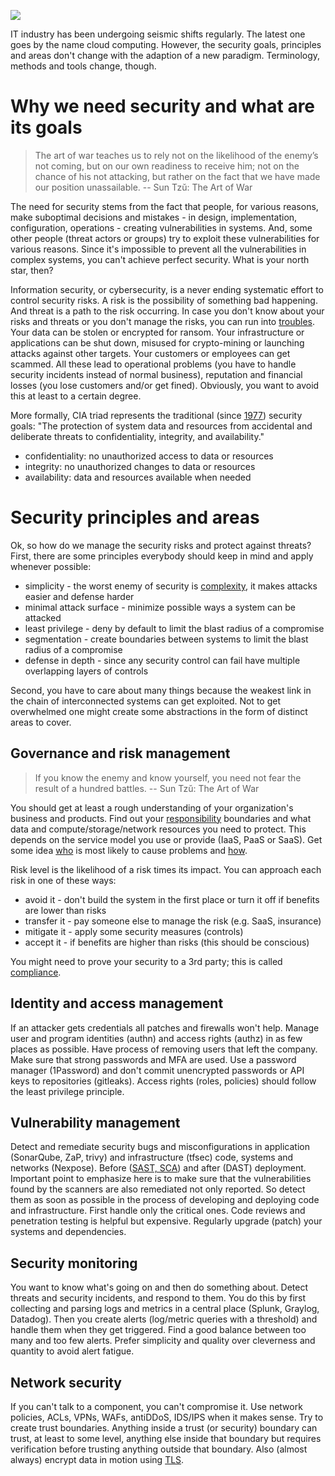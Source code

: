 ![](https://user-images.githubusercontent.com/1047259/222765764-e826697a-0f33-4240-892f-db39265adbbc.png)

IT industry has been undergoing seismic shifts regularly. The latest one goes by the name cloud computing. However, the security goals, principles and areas don't change with the adaption of a new paradigm. Terminology, methods and tools change, though.

# Why we need security and what are its goals

> The art of war teaches us to rely not on the likelihood of the enemy’s not coming, but on our own readiness to receive him; not on the chance of his not attacking, but rather on the fact that we have made our position unassailable. -- Sun Tzŭ: The Art of War

The need for security stems from the fact that people, for various reasons, make suboptimal decisions and mistakes - in design, implementation, configuration, operations - creating vulnerabilities in systems. And, some other people (threat actors or groups) try to exploit these vulnerabilities for various reasons. Since it's impossible to prevent all the vulnerabilities in complex systems, you can't achieve perfect security. What is your north star, then?

Information security, or cybersecurity, is a never ending systematic effort to control security risks. A risk is the possibility of something bad happening. And threat is a path to the risk occurring. In case you don't know about your risks and threats or you don't manage the risks, you can run into [troubles](https://www.hackmageddon.com/). Your data can be stolen or encrypted for ransom. Your infrastructure or applications can be shut down, misused for crypto-mining or launching attacks against other targets. Your customers or employees can get scammed. All these lead to operational problems (you have to handle security incidents instead of normal business), reputation and financial losses (you lose customers and/or get fined). Obviously, you want to avoid this at least to a certain degree.

More formally, CIA triad represents the traditional (since [1977](https://nvlpubs.nist.gov/nistpubs/Legacy/SP/nbsspecialpublication500-19.pdf)) security goals: "The protection of system data and resources from accidental and deliberate threats to confidentiality, integrity, and availability."

* confidentiality: no unauthorized access to data or resources
* integrity: no unauthorized changes to data or resources
* availability: data and resources available when needed

# Security principles and areas

Ok, so how do we manage the security risks and protect against threats? First, there are some principles everybody should keep in mind and apply whenever possible:

* simplicity - the worst enemy of security is [complexity](https://www.schneier.com/blog/archives/2022/08/security-and-cheap-complexity.html), it makes attacks easier and defense harder
* minimal attack surface - minimize possible ways a system can be attacked
* least privilege - deny by default to limit the blast radius of a compromise
* segmentation - create boundaries between systems to limit the blast radius of a compromise
* defense in depth - since any security control can fail have multiple overlapping layers of controls

Second, you have to care about many things because the weakest link in the chain of interconnected systems can get exploited. Not to get overwhelmed one might create some abstractions in the form of distinct areas to cover.

## Governance and risk management

> If you know the enemy and know yourself, you need not fear the result of a hundred battles. -- Sun Tzŭ: The Art of War

You should get at least a rough understanding of your organization's business and products. Find out your [responsibility](https://docs.aws.amazon.com/wellarchitected/latest/security-pillar/shared-responsibility.html) boundaries and what data and compute/storage/network resources you need to protect. This depends on the service model you use or provide (IaaS, PaaS or SaaS). Get some idea [who](https://github.com/jreisinger/docs/blob/master/notes/sec/threat-actors.md) is most likely to cause problems and [how](https://attack.mitre.org).

Risk level is the likelihood of a risk times its impact. You can approach each risk in one of these ways:

* avoid it - don't build the system in the first place or turn it off if benefits are lower than risks
* transfer it - pay someone else to manage the risk (e.g. SaaS, insurance)
* mitigate it - apply some security measures (controls)
* accept it - if benefits are higher than risks (this should be conscious)

You might need to prove your security to a 3rd party; this is called [compliance](https://aws.amazon.com/compliance/).

## Identity and access management

If an attacker gets credentials all patches and firewalls won't help. Manage user and program identities (authn) and access rights (authz) in as few places as possible. Have process of removing users that left the company. Make sure that strong passwords and MFA are used. Use a password manager (1Password) and don't commit unencrypted passwords or API keys to repositories (gitleaks). Access rights (roles, policies) should follow the least privilege principle.

## Vulnerability management

Detect and remediate security bugs and misconfigurations in application (SonarQube, ZaP, trivy) and infrastructure (tfsec) code, systems and networks (Nexpose). Before ([SAST, SCA](https://github.blog/2022-09-09-sca-vs-sast-what-are-they-and-which-one-is-right-for-you/)) and after (DAST) deployment. Important point to emphasize here is to make sure that the vulnerabilities found by the scanners are also remediated not only reported. So detect them as soon as possible in the process of developing and deploying code and infrastructure. First handle only the critical ones. Code reviews and penetration testing is helpful but expensive. Regularly upgrade (patch) your systems and dependencies.

## Security monitoring

You want to know what's going on and then do something about. Detect threats and security incidents, and respond to them. You do this by first collecting and parsing logs and metrics in a central place (Splunk, Graylog, Datadog). Then you create alerts (log/metric queries with a threshold) and handle them when they get triggered. Find a good balance between too many and too few alerts. Prefer simplicity and quality over cleverness and quantity to avoid alert fatigue.

## Network security

If you can't talk to a component, you can't compromise it. Use network policies, ACLs, VPNs, WAFs, antiDDoS, IDS/IPS when it makes sense. Try to create trust boundaries. Anything inside a trust (or security) boundary can trust, at least to some level, anything else inside that boundary but requires verification before trusting anything outside that boundary. Also (almost always) encrypt data in motion using [TLS](https://github.com/jreisinger/docs/blob/master/blog/gosec/2023-09-26-go-for-cybersecurity-learning.md#what-is-tls---learning-by-reading).

